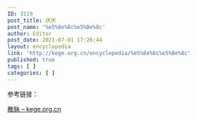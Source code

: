 ```yaml
---
ID: 3119
post_title: 厌厌
post_name: '%e5%8e%8c%e5%8e%8c'
author: Editor
post_date: 2021-07-01 17:26:44
layout: encyclopedia
link: 'http://kege.org.cn/encyclopedia/%e5%8e%8c%e5%8e%8c'
published: true
tags: [ ]
categories: [ ]
---
```

参考链接：

<a href="http://kege.org.cn/encyclopedia/%e6%95%a3%e8%84%89">散脉 – kege.org.cn</a>